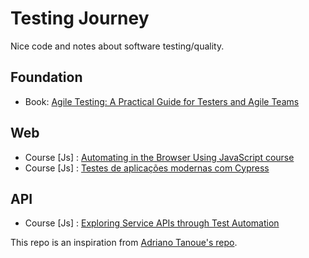 # Testing Journey
Nice code and notes about software testing/quality.

## Foundation
- Book: [Agile Testing: A Practical Guide for Testers and Agile Teams][2]

## Web
- Course \[Js\] : [Automating in the Browser Using JavaScript course][3]
- Course \[Js\] : [Testes de aplicações modernas com Cypress][5]

## API
- Course \[Js\] : [Exploring Service APIs through Test Automation][4]

This repo is an inspiration from [Adriano Tanoue's repo][1].

<!-- Links list -->
[1]: https://github.com/nu75h311/learning-resources
[2]: https://www.amazon.com.br/Agile-Testing-Practical-Addison-Wesley-Signature-ebook/dp/B001QL5N4K
[3]: /automating-in-the-browser
[4]: /explore-api-with-postman
[5]: https://github.com/danilofeijo/cypress-lab-2
